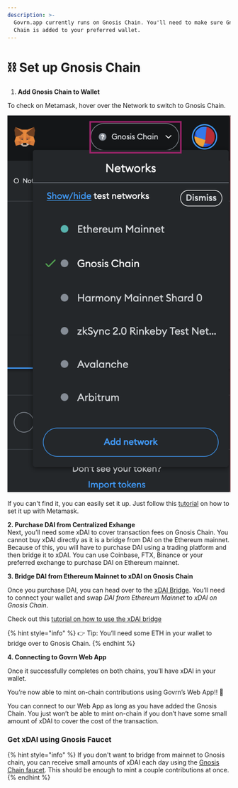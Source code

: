 ```yaml
---
description: >-
  Govrn.app currently runs on Gnosis Chain. You'll need to make sure Gnosis
  Chain is added to your preferred wallet.
---
```


# ⛓ Set up Gnosis Chain

1. **Add Gnosis Chain to Wallet**

To check on Metamask, hover over the Network to switch to Gnosis Chain.&#x20;

![](<../.gitbook/assets/gnosis chain.png>)

If you can't find it, you can easily set it up. Just follow this [tutorial](https://medium.com/stakingbits/setting-up-metamask-for-gnosis-chain-formerly-xdai-e0deb1541757) on how to set it up with Metamask.&#x20;

**2. Purchase DAI from Centralized Exhange**\
Next, you’ll need some xDAI to cover transaction fees on Gnosis Chain. You cannot buy xDAI directly as it is a bridge from DAI on the Ethereum mainnet. Because of this, you will have to purchase DAI using a trading platform and then bridge it to xDAI. You can use Coinbase, FTX, Binance or your preferred exchange to purchase DAI on Ethereum mainnet.

**3. Bridge DAI from Ethereum Mainnet to xDAI on Gnosis Chain**

Once you purchase DAI, you can head over to the [xDAI Bridge](https://bridge.gnosischain.com/). You’ll need to connect your wallet and swap _DAI from Ethereum Mainnet_ to _xDAI on Gnosis Chain_.

Check out this [tutorial on how to use the xDAI bridge](https://www.youtube.com/watch?v=oKdh2cOOqUs)

{% hint style="info" %}
👉 Tip: You’ll need some ETH in your wallet to bridge over to Gnosis Chain.
{% endhint %}

**4. Connecting to Govrn Web App**

Once it successfully completes on both chains, you’ll have xDAI in your wallet.

You’re now able to mint on-chain contributions using Govrn’s Web App!! 🥳

You can connect to our Web App as long as you have added the Gnosis Chain. You just won’t be able to mint on-chain if you don’t have some small amount of xDAI to cover the cost of the transaction.

### Get xDAI using Gnosis Faucet&#x20;

{% hint style="info" %}
If you don't want to bridge from mainnet to Gnosis chain, you can receive small amounts of xDAI each day using the [Gnosis Chain faucet](https://gnosisfaucet.com/). This should be enough to mint a couple contributions at once.&#x20;
{% endhint %}
